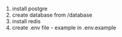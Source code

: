 1. install postgre
2. create database from /database
3. install redis
4. create .env file - example in .env.example